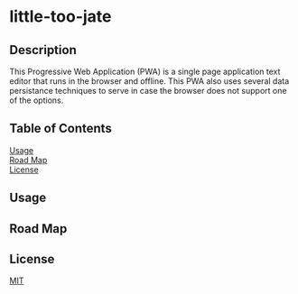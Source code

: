# little-too-jate

## Description 

This Progressive Web Application (PWA) is a single page application text editor that runs in the browser and offline. This PWA also uses several data persistance techniques to serve in case the browser does not support one of the options. 

## Table of Contents 

[Usage](#usage)<br>
[Road Map](#road-map)<br>
[License](#license)

## Usage 

## Road Map 

## License 

[MIT](https://choosealicense.com/licenses/mit/)